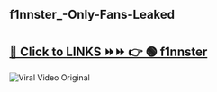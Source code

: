 
 ## f1nnster_-Only-Fans-Leaked

# <h2><a href="https://clipsfans.com/f1nnster_&ref=git">🔗 Click to LINKS ⏩⏩ 👉 🟢 f1nnster  </a></h2>

<a href="https://clipsfans.com/f1nnster_&ref=git" rel="nofollow" data-target="animated-image.originalLink"><img src="https://i.ibb.co.com/xMMVF88/686577567.gif" alt="Viral Video Original" style="max-width: 100%; display: inline-block;" data-target="animated-image.originalImage"></a>
